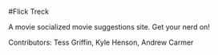 #Flick Treck

A movie socialized movie suggestions site. Get your nerd on!

Contributors: Tess Griffin, Kyle Henson, Andrew Carmer
